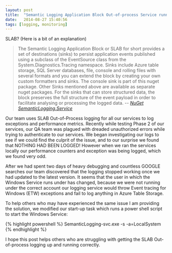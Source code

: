 ```yaml
---
layout: post
title:  "Semantic Logging Application Block Out-of-process Service running but not logging..why?"
date:   2014-08-27 15:40:56
tags: [logging, monitoring]
---
```


SLAB? (Here is a bit of an explanation)

> The Semantic Logging Application Block or SLAB for short provides a set of destinations (sinks) to persist application events published using a subclass of the EventSource class from the System.Diagnostics.Tracing namespace. Sinks include Azure table storage, SQL Server databases, file, console and rolling files with several formats and you can extend the block by creating your own custom formatters and sinks. The console sink is part of this nuget package. Other Sinks mentioned above are available as separate nuget packages. For the sinks that can store structured data, the block preserves the full structure of the event payload in order to facilitate analysing or processing the logged data.
> -- <cite>[NuGet SemanticLogging.Service][1]<cite>


Our team uses SLAB Out-of-Process logging for all our services to log exceptions and performance metrics. Recently while testing Phase 2 of our services, our QA team was plagued with dreaded unauthorized errors while trying to authenticate to our services. We began investigating our logs to see if we could find the culprit of the issue, and to our surprise we found that NOTHING HAD BEEN LOGGED! However when we ran the services locally our performance counters and exception was being logged, which we found very odd.

After we had spent two days of heavy debugging and countless GOOGLE searches our team discovered that the logging stopped working once we had updated to the latest version. It seems that the user in which the Windows Service runs under has changed, because we were not running under the correct account our logging service would throw Event tracing for Windows (ETW) exceptions and fail to log anything in Azure Table Storage.

To help others who may have experienced the same issue I am providing the solution, we modified our start-up task which runs a power shell script to start the Windows Service:

{% highlight powershell %}
SemanticLogging-svc.exe -s -a=LocalSystem
{% endhighlight %}

I hope this post helps others who are struggling with getting the SLAB Out-of-process logging up and running correctly.


[1]:https://www.nuget.org/packages/EnterpriseLibrary.SemanticLogging.Service